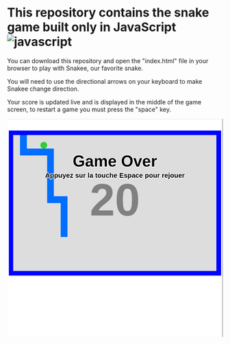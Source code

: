 # This repository contains the snake game built only in JavaScript <img src="https://camo.githubusercontent.com/14758df13e2b9c312a5b911d3bb8b7418f7a8c3c/68747470733a2f2f64657669636f6e732e6769746875622e696f2f64657669636f6e2f64657669636f6e2e6769742f69636f6e732f6a6176617363726970742f6a6176617363726970742d6f726967696e616c2e737667" alt="javascript" width="20" height="20" data-canonical-src="https://devicons.github.io/devicon/devicon.git/icons/javascript/javascript-original.svg" style="max-width:100%;">

You can download this repository and open the "index.html" file in your browser to play with Snakee, our favorite snake.

You will need to use the directional arrows on your keyboard to make Snakee change direction.

Your score is updated live and is displayed in the middle of the game screen, to restart a game you must press the "space" key.


![Alt text](images/Snakegame.png?raw=true "Snakegame")